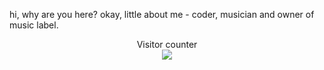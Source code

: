 hi, why are you here? okay, little about me - coder, musician and owner of music label.

<p align="center"> 
  Visitor counter<br>
  <img src="https://profile-counter.glitch.me/chillearis/count.svg" />
</p>
